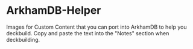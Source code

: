 # ArkhamDB-Helper
Images for Custom Content that you can port into ArkhamDB to help you deckbuild. Copy and paste the text into the "Notes" section when deckbuilding.
